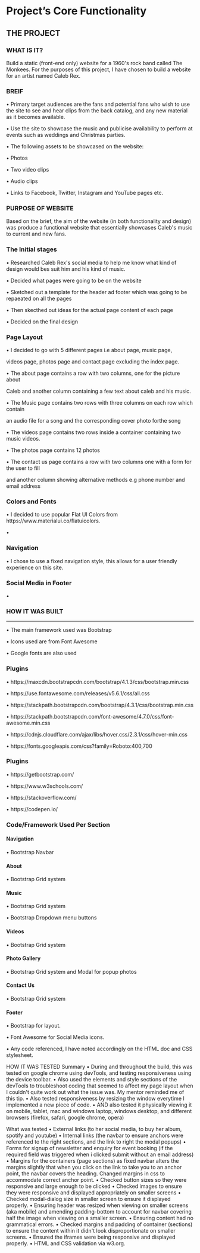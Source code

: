 <h1>Project’s Core Functionality</h1>

<h2> THE PROJECT </h2>

<h3> WHAT IS IT? </h3>

<p> Build a static (front-end only) website for a 1960's rock band called The Monkees. For the purposes of this project, I have chosen to build a website for an artist named Caleb Rex. </p>

<h3>BREIF</h3>
<P> •	Primary target audiences are the fans and potential fans who wish to use the site to see and hear clips from the back catalog, and any new material as it becomes available.</p>
<P> •	Use the site to showcase the music and publicise availability to perform at events such as weddings and Christmas parties.</p>
<P> •	The following assets to be showcased on the website:</p>
<P>     •	Photos</p>
<P>     •	Two video clips</p>
<P>     •	Audio clips</p>
<P>     •	Links to Facebook, Twitter, Instagram and YouTube pages etc.</p>

<h3>PURPOSE OF WEBSITE </h3>
<p> Based on the brief, the aim of the website (in both functionality and design) was produce a functional website that essentially showcases Caleb's music to current and new fans.</p>

<h3> The Initial stages </h3>
<P>     •	Researched Caleb Rex's social media to help me know what kind of design would bes suit him and his kind of music.</p>
<P>     •	Decided what pages were going to be on the website</p>
<P>     •	Sketched out a template for the header ad footer which was going to be repaeated on all the pages</p>
<P>     •	Then skecthed out ideas for the actual page content of each page</p>
<P>     •	Decided on the final design</p>


<h3> Page Layout </h3>
<P>     •	I decided to go with 5 different pages i.e about page, music page, </p>
<p>         videos page, photos page and contact page excluding the index page.</p>
<P>     •	The about page contains a row with two columns, one for the picture about </p>
<p>         Caleb and another column containing a few text about caleb and his music.</p>
<P>     •	The Music page contains two rows with three columns on each row which contain</p>
<p>         an audio file for a song and the corresponding cover photo forthe song </p>
<P>     •	The videos page contains two rows inside a container containing two music videos. </p>
<P>     •	The photos page contains 12 photos</p>
<P>     •	The contact us page contains a row with two columns one with a form for the user to fill</p>
<P>     	and another column showing alternative methods e.g phone number and email address</p>


<h3> Colors and Fonts </h3>
<P>     •   I decided to use popular Flat UI Colors from https://www.materialui.co/flatuicolors.</p>
<p>     •   


<h3> Navigation </h3>
<p>     •   I chose to use a fixed navigation style, this allows for a user friendly experience on this site. </p>

<h3> Social Media in Footer</h3>
<p>     •   </p>


<h3> HOW IT WAS BUILT </h3>
<hr>
<p>     •   The main framework used was Bootstrap</p>
<p>     •   Icons used are from Font Awesome</p>
<p>     •   Google fonts are also used</p>

<h3> Plugins </h3>
<p>     •   https://maxcdn.bootstrapcdn.com/bootstrap/4.1.3/css/bootstrap.min.css</p>
<p>     •   https://use.fontawesome.com/releases/v5.6.1/css/all.css</p>
<p>     •   https://stackpath.bootstrapcdn.com/bootstrap/4.3.1/css/bootstrap.min.css</p>
<p>     •   https://stackpath.bootstrapcdn.com/font-awesome/4.7.0/css/font-awesome.min.css</p>
<p>     •   https://cdnjs.cloudflare.com/ajax/libs/hover.css/2.3.1/css/hover-min.css</p>
<p>     •   https://fonts.googleapis.com/css?family=Roboto:400,700</p>

<h3> Plugins </h3>
<p>     •   https://getbootstrap.com/</p>
<p>     •   https://www.w3schools.com/</p>
<p>     •   https://stackoverflow.com/</p>
<p>     •   https://codepen.io/</p>

<h3> Code/Framework Used Per Section </h3>
<h4> Navigation </h4>
<p>     •	Bootstrap Navbar</p>

<h4>About</h4>
<p>     •	Bootstrap Grid system</p>

<h4>Music</h4>
<p>     •	Bootstrap Grid system</p>
<p>     •	Bootstrap Dropdown menu buttons</p>

<h4>Videos</h4>
<p>     •	Bootstrap Grid system</p>

<h4>Photo Gallery</h4>
<p>     •	Bootstrap Grid system and Modal for popup photos</p>

<h4>Contact Us</h4>
<p>     •	Bootstrap Grid system</p>

<h4>Footer</h4>
<p>     •	Bootstrap for layout.</p>
<p>     •   Font Awesome for Social Media icons.</p>
<p>     •	Any code referenced, I have noted accordingly on the HTML doc and CSS stylesheet.</p>

HOW IT WAS TESTED
Summary
•	During and throughout the build, this was tested on google chrome using devTools, and testing responsiveness using the device toolbar.
•	Also used the elements and style sections of the devTools to troubleshoot coding that seemed to affect my page layout when I couldn't quite work out what the issue was. My mentor reminded me of this tip.
•	Also tested responsiveness by resizing the window everytime I implemented a new piece of code.
•	AND also tested it physically viewing it on mobile, tablet, mac and windows laptop, windows desktop, and different browsers (firefox, safari, google chrome, opera)

What was tested
•	External links (to her social media, to buy her album, spotify and youtube)
•	Internal links (the navbar to ensure anchors were referenced to the right sections, and the link to right the modal popups)
•	Forms for signup of newsletter and enquiry for event booking (if the required field was triggered when i clicked submit without an email address)
•	Margins for the containers (page sections) as fixed navbar alters the margins slightly that when you click on the link to take you to an anchor point, the navbar covers the heading. Changed margins in css to accommodate correct anchor point.
•	Checked button sizes so they were responsive and large enough to be clicked
•	Checked images to ensure they were responsive and displayed appropriately on smaller screens
•	Checked modal-dialog size in smaller screen to ensure it displayed properly.
•	Ensuring header was resized when viewing on smaller screens (aka mobile) and amending padding-bottom to account for navbar covering half the image when viewing on a smaller screen.
•	Ensuring content had no grammatical errors.
•	Checked margins and padding of container (sections) to ensure the content within it didn't look disproportionate on smaller screens.
•	Ensured the iframes were being responsive and displayed properly.
•	HTML and CSS validation via w3.org.
